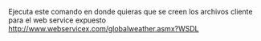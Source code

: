 Ejecuta este comando en donde quieras que se creen los archivos cliente para el web service expuesto
http://www.webservicex.com/globalweather.asmx?WSDL
